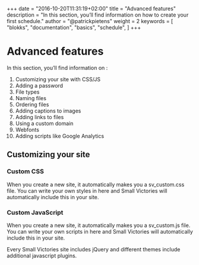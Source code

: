 +++
date            = "2016-10-20T11:31:19+02:00"
title           = "Advanced features"
description     = "In this section, you’ll find information on how to create your first schedule."
author          = "@patrickpietens"
weight          = 2
keywords        = [
    "blokks",
    "documentation",
    "basics",
    "schedule",
]
+++

# Advanced features

In this section, you’ll find information on :

1.  Customizing your site with CSS/JS
2.  Adding a password
3.  File types
3.  Naming files
4.  Ordering files
5.  Adding captions to images
6.  Adding links to files
7.  Using a custom domain
8.  Webfonts
9.  Adding scripts like Google Analytics

## Customizing your site

### Custom CSS
When you create a new site, it automatically makes you a sv_custom.css file. You can write your own styles in here and Small Victories will automatically include this in your site.

### Custom JavaScript
When you create a new site, it automatically makes you a sv_custom.js file. You can write your own scripts in here and Small Victories will automatically include this in your site.

Every Small Victories site includes jQuery and different themes include additional javascript plugins.
